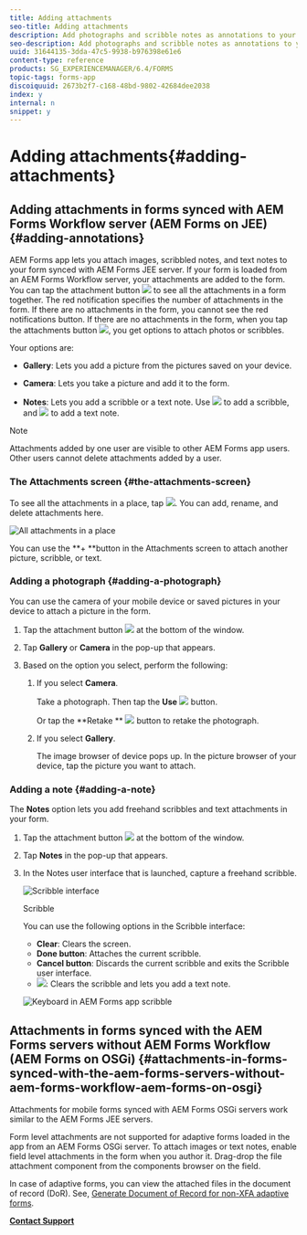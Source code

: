 ```yaml
---
title: Adding attachments
seo-title: Adding attachments
description: Add photographs and scribble notes as annotations to your task in the AEM Forms app
seo-description: Add photographs and scribble notes as annotations to your task in the AEM Forms app
uuid: 31644135-3dda-47c5-9938-b976398e61e6
content-type: reference
products: SG_EXPERIENCEMANAGER/6.4/FORMS
topic-tags: forms-app
discoiquuid: 2673b2f7-c168-48bd-9802-42684dee2038
index: y
internal: n
snippet: y
---
```


# Adding attachments{#adding-attachments}

## Adding attachments in forms synced with AEM Forms Workflow server (AEM Forms on JEE) {#adding-annotations}

AEM Forms app lets you attach images, scribbled notes, and text notes to your form synced with AEM Forms JEE server. If your form is loaded from an AEM Forms Workflow server, your attachments are added to the form. You can tap the attachment button ![](assets/attachments-app.png) to see all the attachments in a form together. The red notification specifies the number of attachments in the form. If there are no attachments in the form, you cannot see the red notifications button. If there are no attachments in the form, when you tap the attachments button ![](assets/attch.png), you get options to attach photos or scribbles.

Your options are:

* **Gallery**: Lets you add a picture from the pictures saved on your device.  

* **Camera**: Lets you take a picture and add it to the form.  

* **Notes**: Lets you add a scribble or a text note. Use ![](assets/scribble.png) to add a scribble, and ![](assets/keyboard.png) to add a text note.

>[!NOTE]
>
>Attachments added by one user are visible to other AEM Forms app users. Other users cannot delete attachments added by a user. 
>

### The Attachments screen {#the-attachments-screen}

To see all the attachments in a place, tap ![](assets/attachments-app.png). You can add, rename, and delete attachments here. 

![All attachments in a place](assets/attachments-screen.png)

You can use the **+ **button in the Attachments screen to attach another picture, scribble, or text.

### Adding a photograph {#adding-a-photograph}

You can use the camera of your mobile device or saved pictures in your device to attach a picture in the form.

1. Tap the attachment button ![](assets/attch.png) at the bottom of the window.
1. Tap **Gallery** or **Camera** in the pop-up that appears. 
1. Based on the option you select, perform the following:

    1. If you select **Camera**.

       Take a photograph. Then tap the **Use** ![](assets/use-pic.png) button.

       Or tap the **Retake ** ![](assets/retake.png) button to retake the photograph.
    
    1. If you select **Gallery**.

       The image browser of device pops up. In the picture browser of your device, tap the picture you want to attach.

### Adding a note {#adding-a-note}

The **Notes** option lets you add freehand scribbles and text attachments in your form.

1. Tap the attachment button ![](assets/attch.png) at the bottom of the window.
1. Tap **Notes** in the pop-up that appears.
1. In the Notes user interface that is launched, capture a freehand scribble.

   ![Scribble interface](assets/scribble-ui.png)

   Scribble

   You can use the following options in the Scribble interface:

    * **Clear**: Clears the screen.
    * **Done button**: Attaches the current scribble.
    * **Cancel button**: Discards the current scribble and exits the Scribble user interface.
    * ![](assets/keyboard.png): Clears the scribble and lets you add a text note.

   ![Keyboard in AEM Forms app scribble](assets/keyboard-inapp.png)

## Attachments in forms synced with the AEM Forms servers without AEM Forms Workflow (AEM Forms on OSGi) {#attachments-in-forms-synced-with-the-aem-forms-servers-without-aem-forms-workflow-aem-forms-on-osgi}

Attachments for mobile forms synced with AEM Forms OSGi servers work similar to the AEM Forms JEE servers.

Form level attachments are not supported for adaptive forms loaded in the app from an AEM Forms OSGi server. To attach images or text notes, enable field level attachments in the form when you author it. Drag-drop the file attachment component from the components browser on the field.

In case of adaptive forms, you can view the attached files in the document of record (DoR). See, [Generate Document of Record for non-XFA adaptive forms](../../forms/using/generate-document-of-record-for-non-xfa-based-adaptive-forms.md).

[**Contact Support**](https://www.adobe.com/account/sign-in.supportportal.html)

<!--
<related-links>
<a href="../../forms/using/open-task.md" target="_blank">Opening a task</a>
<a href="../../forms/using/working-with-form.md" target="_blank">Working with a Form</a>
<a href="../../forms/using/add-attachments.md" target="_blank">Adding attachments</a>
<a href="../../forms/using/save-as-draft.md" target="_blank">Saving a task (Save as Draft)</a>
</related-links>
-->

